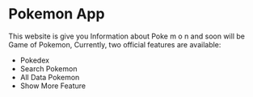 # Pokemon App

This website is give you Information about Poke m o n and soon will be Game of Pokemon,
Currently, two official features are available:

- Pokedex
- Search Pokemon
- All Data Pokemon
- Show More Feature
